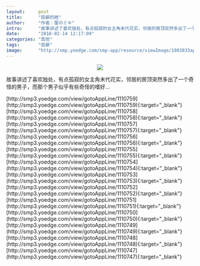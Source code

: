 ```yaml
---
layout:     post
title:      "孤僻的她"
author:     "作者：厘のミキ"
intro:      "故事讲述了喜欢独处，有点孤寂的女主角末代花实，邻居的房顶突然多出了一个奇怪的男子，而那个男子似乎有些奇怪的嗜好…"
date:       "2018-02-14 12:17:09"
categories: "其他"
tags:       "孤僻"
image:      "http://smp.yoedge.com/smp-app/resource/viewImage/1003833appline.png"
---
```

<div style="text-align: center">
<p><img src="http://smp.yoedge.com/smp-app/resource/viewImage/1003833appline.png"/></p>
</div>
<p class="post-meta">
<span>故事讲述了喜欢独处，有点孤寂的女主角末代花实，邻居的房顶突然多出了一个奇怪的男子，而那个男子似乎有些奇怪的嗜好…</span>
</p>
[http://smp3.yoedge.com/view/gotoAppLine/1110759](http://smp3.yoedge.com/view/gotoAppLine/1110759){:target="_blank"}
[http://smp3.yoedge.com/view/gotoAppLine/1110758](http://smp3.yoedge.com/view/gotoAppLine/1110758){:target="_blank"}
[http://smp3.yoedge.com/view/gotoAppLine/1110757](http://smp3.yoedge.com/view/gotoAppLine/1110757){:target="_blank"}
[http://smp3.yoedge.com/view/gotoAppLine/1110756](http://smp3.yoedge.com/view/gotoAppLine/1110756){:target="_blank"}
[http://smp3.yoedge.com/view/gotoAppLine/1110755](http://smp3.yoedge.com/view/gotoAppLine/1110755){:target="_blank"}
[http://smp3.yoedge.com/view/gotoAppLine/1110754](http://smp3.yoedge.com/view/gotoAppLine/1110754){:target="_blank"}
[http://smp3.yoedge.com/view/gotoAppLine/1110753](http://smp3.yoedge.com/view/gotoAppLine/1110753){:target="_blank"}
[http://smp3.yoedge.com/view/gotoAppLine/1110752](http://smp3.yoedge.com/view/gotoAppLine/1110752){:target="_blank"}
[http://smp3.yoedge.com/view/gotoAppLine/1110751](http://smp3.yoedge.com/view/gotoAppLine/1110751){:target="_blank"}
[http://smp3.yoedge.com/view/gotoAppLine/1110750](http://smp3.yoedge.com/view/gotoAppLine/1110750){:target="_blank"}
[http://smp3.yoedge.com/view/gotoAppLine/1110749](http://smp3.yoedge.com/view/gotoAppLine/1110749){:target="_blank"}
[http://smp3.yoedge.com/view/gotoAppLine/1110748](http://smp3.yoedge.com/view/gotoAppLine/1110748){:target="_blank"}
[http://smp3.yoedge.com/view/gotoAppLine/1110747](http://smp3.yoedge.com/view/gotoAppLine/1110747){:target="_blank"}


